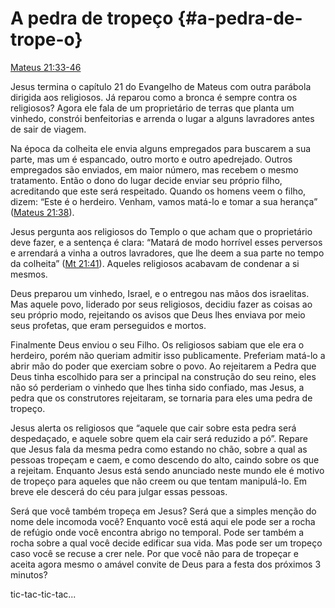 # A pedra de tropeço {#a-pedra-de-trope-o}

[Mateus 21:33-46](http://bibliaonline.com.br/acf/mt/21/33-46)

Jesus termina o capítulo 21 do Evangelho de Mateus com outra parábola dirigida aos religiosos. Já reparou como a bronca é sempre contra os religiosos? Agora ele fala de um proprietário de terras que planta um vinhedo, constrói benfeitorias e arrenda o lugar a alguns lavradores antes de sair de viagem.

Na época da colheita ele envia alguns empregados para buscarem a sua parte, mas um é espancado, outro morto e outro apedrejado. Outros empregados são enviados, em maior número, mas recebem o mesmo tratamento. Então o dono do lugar decide enviar seu próprio filho, acreditando que este será respeitado. Quando os homens veem o filho, dizem: “Este é o herdeiro. Venham, vamos matá-lo e tomar a sua herança” ([Mateus 21:38](http://bibliaonline.com.br/acf/mt/21/38)).

Jesus pergunta aos religiosos do Templo o que acham que o proprietário deve fazer, e a sentença é clara: “Matará de modo horrível esses perversos e arrendará a vinha a outros lavradores, que lhe deem a sua parte no tempo da colheita” ([Mt 21:41](http://bibliaonline.com.br/acf/mt/21/41)). Aqueles religiosos acabavam de condenar a si mesmos.

Deus preparou um vinhedo, Israel, e o entregou nas mãos dos israelitas. Mas aquele povo, liderado por seus religiosos, decidiu fazer as coisas ao seu próprio modo, rejeitando os avisos que Deus lhes enviava por meio seus profetas, que eram perseguidos e mortos.

Finalmente Deus enviou o seu Filho. Os religiosos sabiam que ele era o herdeiro, porém não queriam admitir isso publicamente. Preferiam matá-lo a abrir mão do poder que exerciam sobre o povo. Ao rejeitarem a Pedra que Deus tinha escolhido para ser a principal na construção do seu reino, eles não só perderiam o vinhedo que lhes tinha sido confiado, mas Jesus, a pedra que os construtores rejeitaram, se tornaria para eles uma pedra de tropeço.

Jesus alerta os religiosos que “aquele que cair sobre esta pedra será despedaçado, e aquele sobre quem ela cair será reduzido a pó”. Repare que Jesus fala da mesma pedra como estando no chão, sobre a qual as pessoas tropeçam e caem, e como descendo do alto, caindo sobre os que a rejeitam. Enquanto Jesus está sendo anunciado neste mundo ele é motivo de tropeço para aqueles que não creem ou que tentam manipulá-lo. Em breve ele descerá do céu para julgar essas pessoas.

Será que você também tropeça em Jesus? Será que a simples menção do nome dele incomoda você? Enquanto você está aqui ele pode ser a rocha de refúgio onde você encontra abrigo no temporal. Pode ser também a rocha sobre a qual você decide edificar sua vida. Mas pode ser um tropeço caso você se recuse a crer nele. Por que você não para de tropeçar e aceita agora mesmo o amável convite de Deus para a festa dos próximos 3 minutos?

tic-tac-tic-tac...